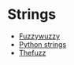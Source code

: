 # Strings

- [Fuzzywuzzy](https://github.com/seatgeek/fuzzywuzzy)
- [Python strings](https://towardsdatascience.com/python-strings-38c3d74c236a)
- [Thefuzz](https://github.com/seatgeek/thefuzz)
